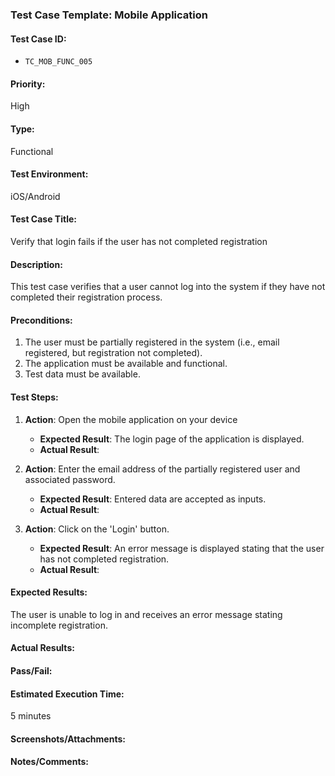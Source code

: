 ### **Test Case Template: Mobile Application**

#### **Test Case ID:**
- `TC_MOB_FUNC_005`

#### **Priority:**
High

#### **Type:**
Functional

#### **Test Environment:**
iOS/Android

#### **Test Case Title:**
Verify that login fails if the user has not completed registration

#### **Description:**
This test case verifies that a user cannot log into the system if they have not completed their registration process.

#### **Preconditions:**
1. The user must be partially registered in the system (i.e., email registered, but registration not completed).
2. The application must be available and functional.  
3. Test data must be available.

#### **Test Steps:**

1. **Action**: Open the mobile application on your device  
   - **Expected Result**: The login page of the application is displayed.  
   - **Actual Result**: 

2. **Action**: Enter the email address of the partially registered user and associated password.  
   - **Expected Result**: Entered data are accepted as inputs.  
   - **Actual Result**: 

3. **Action**: Click on the 'Login' button.  
   - **Expected Result**: An error message is displayed stating that the user has not completed registration. 
   - **Actual Result**: 

#### **Expected Results:**
The user is unable to log in and receives an error message stating incomplete registration.

#### **Actual Results:**

#### **Pass/Fail:**

#### **Estimated Execution Time:**
5 minutes

#### **Screenshots/Attachments:**

#### **Notes/Comments:**
